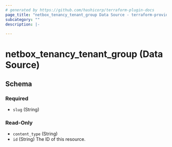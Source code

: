 ```yaml
---
# generated by https://github.com/hashicorp/terraform-plugin-docs
page_title: "netbox_tenancy_tenant_group Data Source - terraform-provider-netbox"
subcategory: ""
description: |-
  
---
```


# netbox_tenancy_tenant_group (Data Source)





<!-- schema generated by tfplugindocs -->
## Schema

### Required

- `slug` (String)

### Read-Only

- `content_type` (String)
- `id` (String) The ID of this resource.


